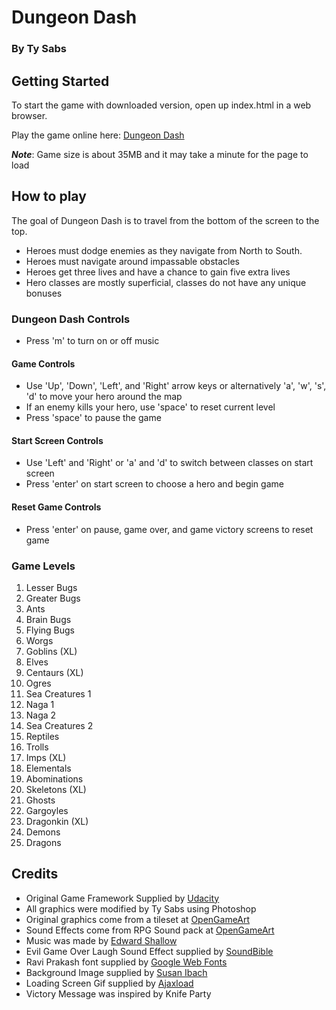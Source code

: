 # Dungeon Dash
### By Ty Sabs

## Getting Started
To start the game with downloaded version, open up index.html in a web browser.

Play the game online here: [Dungeon Dash](http://tysabs.github.io/Dungeon-Dash/)

***Note***: Game size is about 35MB and it may take a minute for the page to load

## How to play
The goal of Dungeon Dash is to travel from the bottom of the screen to the top.
* Heroes must dodge enemies as they navigate from North to South.
* Heroes must navigate around impassable obstacles
* Heroes get three lives and have a chance to gain five extra lives
* Hero classes are mostly superficial, classes do not have any unique bonuses

### Dungeon Dash Controls
* Press 'm' to turn on or off music

#### Game Controls
* Use 'Up', 'Down', 'Left', and 'Right' arrow keys or alternatively 'a', 'w', 's', 'd' to move your hero around the map
* If an enemy kills your hero, use 'space' to reset current level
* Press 'space' to pause the game

#### Start Screen Controls
* Use 'Left' and 'Right' or 'a' and 'd' to switch between classes on start screen
* Press 'enter' on start screen to choose a hero and begin game

#### Reset Game Controls
* Press 'enter' on pause, game over, and game victory screens to reset game

### Game Levels
1. Lesser Bugs
2. Greater Bugs
3. Ants
4. Brain Bugs
5. Flying Bugs
6. Worgs
7. Goblins (XL)
8. Elves
9. Centaurs (XL)
10. Ogres
11. Sea Creatures 1
12. Naga 1
13. Naga 2
14. Sea Creatures 2
15. Reptiles
16. Trolls
17. Imps (XL)
18. Elementals
19. Abominations
20. Skeletons (XL)
21. Ghosts
22. Gargoyles
23. Dragonkin (XL)
24. Demons
25. Dragons

## Credits
* Original Game Framework Supplied by [Udacity](https://github.com/udacity/frontend-nanodegree-arcade-game)
* All graphics were modified by Ty Sabs using Photoshop
* Original graphics come from a tileset at [OpenGameArt](http://opengameart.org/content/dungeon-crawl-32x32-tiles)
* Sound Effects come from RPG Sound pack at [OpenGameArt](http://opengameart.org/content/rpg-sound-pack)
* Music was made by [Edward Shallow](http://freemusicarchive.org/music/Edward_Shallow/)
* Evil Game Over Laugh Sound Effect supplied by [SoundBible](http://soundbible.com/2052-Creepy-Laugh.html)
* Ravi Prakash font supplied by [Google Web Fonts](https://fonts.google.com/?selection.family=Ravi+Prakash)
* Background Image supplied by [Susan Ibach](https://blogs.msdn.microsoft.com/cdnstudents/2013/07/22/free-fantasy-art-assets-to-help-you-build-your-games/)
* Loading Screen Gif supplied by [Ajaxload](http://www.ajaxload.info/)
* Victory Message was inspired by Knife Party
